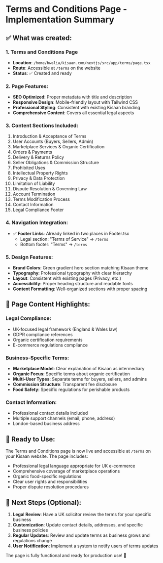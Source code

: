 # Terms and Conditions Page - Implementation Summary

## ✅ What was created:

### 1. Terms and Conditions Page
- **Location**: `/home/bwalia/kisaan.com/nextjs/src/app/terms/page.tsx`
- **Route**: Accessible at `/terms` on the website
- **Status**: ✅ Created and ready

### 2. Page Features:
- **SEO Optimized**: Proper metadata with title and description
- **Responsive Design**: Mobile-friendly layout with Tailwind CSS
- **Professional Styling**: Consistent with existing Kisaan branding
- **Comprehensive Content**: Covers all essential legal aspects

### 3. Content Sections Included:
1. Introduction & Acceptance of Terms
2. User Accounts (Buyers, Sellers, Admin)
3. Marketplace Services & Organic Certification
4. Orders & Payments
5. Delivery & Returns Policy
6. Seller Obligations & Commission Structure
7. Prohibited Uses
8. Intellectual Property Rights
9. Privacy & Data Protection
10. Limitation of Liability
11. Dispute Resolution & Governing Law
12. Account Termination
13. Terms Modification Process
14. Contact Information
15. Legal Compliance Footer

### 4. Navigation Integration:
- ✅ **Footer Links**: Already linked in two places in Footer.tsx
  - Legal section: "Terms of Service" → `/terms`
  - Bottom footer: "Terms" → `/terms`

### 5. Design Features:
- **Brand Colors**: Green gradient hero section matching Kisaan theme
- **Typography**: Professional typography with clear hierarchy
- **Layout**: Consistent with existing pages (Privacy, etc.)
- **Accessibility**: Proper heading structure and readable fonts
- **Content Formatting**: Well-organized sections with proper spacing

## 🎯 Page Content Highlights:

### Legal Compliance:
- UK-focused legal framework (England & Wales law)
- GDPR compliance references
- Organic certification requirements
- E-commerce regulations compliance

### Business-Specific Terms:
- **Marketplace Model**: Clear explanation of Kisaan as intermediary
- **Organic Focus**: Specific terms about organic certification
- **Multi-User Types**: Separate terms for buyers, sellers, and admins
- **Commission Structure**: Transparent fee disclosure
- **Food Safety**: Specific regulations for perishable products

### Contact Information:
- Professional contact details included
- Multiple support channels (email, phone, address)
- London-based business address

## 🚀 Ready to Use:

The Terms and Conditions page is now live and accessible at `/terms` on your Kisaan website. The page includes:

- Professional legal language appropriate for UK e-commerce
- Comprehensive coverage of marketplace operations
- Organic food-specific regulations
- Clear user rights and responsibilities
- Proper dispute resolution procedures

## 📝 Next Steps (Optional):

1. **Legal Review**: Have a UK solicitor review the terms for your specific business
2. **Customization**: Update contact details, addresses, and specific business policies
3. **Regular Updates**: Review and update terms as business grows and regulations change
4. **User Notification**: Implement a system to notify users of terms updates

The page is fully functional and ready for production use! 🎉